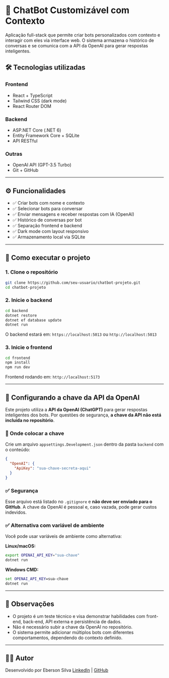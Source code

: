 # 🤖 ChatBot Customizável com Contexto

Aplicação full-stack que permite criar bots personalizados com contexto e interagir com eles via interface web. O sistema armazena o histórico de conversas e se comunica com a API da OpenAI para gerar respostas inteligentes.

## 🛠️ Tecnologias utilizadas

### Frontend
- React + TypeScript
- Tailwind CSS (dark mode)
- React Router DOM

### Backend
- ASP.NET Core (.NET 6)
- Entity Framework Core + SQLite
- API RESTful

### Outras
- OpenAI API (GPT-3.5 Turbo)
- Git + GitHub

---

## ⚙️ Funcionalidades

- ✅ Criar bots com nome e contexto
- ✅ Selecionar bots para conversar
- ✅ Enviar mensagens e receber respostas com IA (OpenAI)
- ✅ Histórico de conversas por bot
- ✅ Separação frontend e backend
- ✅ Dark mode com layout responsivo
- ✅ Armazenamento local via SQLite

---

## 🚀 Como executar o projeto

### 1. Clone o repositório

```bash
git clone https://github.com/seu-usuario/chatbot-projeto.git
cd chatbot-projeto
```

### 2. Inicie o backend

```bash
cd backend
dotnet restore
dotnet ef database update
dotnet run
```

O backend estará em: `https://localhost:5013` ou `http://localhost:5013`

### 3. Inicie o frontend

```bash
cd frontend
npm install
npm run dev
```

Frontend rodando em: `http://localhost:5173`

---

## 🔐 Configurando a chave da API da OpenAI

Este projeto utiliza a **API da OpenAI (ChatGPT)** para gerar respostas inteligentes dos bots. Por questões de segurança, **a chave da API não está incluída no repositório**.

### 📍 Onde colocar a chave

Crie um arquivo `appsettings.Development.json` dentro da pasta `backend` com o conteúdo:

```json
{
  "OpenAI": {
    "ApiKey": "sua-chave-secreta-aqui"
  }
}
```

### ✅ Segurança

Esse arquivo está listado no `.gitignore` e **não deve ser enviado para o GitHub**. A chave da OpenAI é pessoal e, caso vazada, pode gerar custos indevidos.

### ✅ Alternativa com variável de ambiente

Você pode usar variáveis de ambiente como alternativa:

**Linux/macOS:**
```bash
export OPENAI_API_KEY="sua-chave"
dotnet run
```

**Windows CMD:**
```cmd
set OPENAI_API_KEY=sua-chave
dotnet run
```

---

## 📌 Observações

- O projeto é um teste técnico e visa demonstrar habilidades com front-end, back-end, API externa e persistência de dados.
- Não é necessário subir a chave da OpenAI no repositório.
- O sistema permite adicionar múltiplos bots com diferentes comportamentos, dependendo do contexto definido.

---

## 👨‍💻 Autor

Desenvolvido por Eberson Silva
[LinkedIn](https://www.linkedin.com/in/ebersonssilva/) | [GitHub](https://github.com/EbersonSilva)
